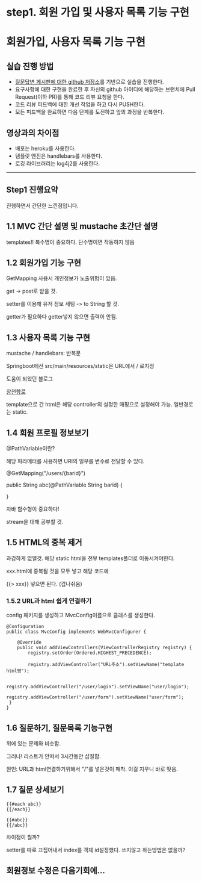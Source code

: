 # step1. 회원 가입 및 사용자 목록 기능 구현


# 회원가입, 사용자 목록 기능 구현

## 실습 진행 방법

- [질문답변 게시판에 대한 github 저장소](https://github.com/code-squad/java-qna)를 기반으로 실습을 진행한다.
- 요구사항에 대한 구현을 완료한 후 자신의 github 아이디에 해당하는 브랜치에 Pull Request(이하 PR)를 통해 코드 리뷰 요청을 한다.
- 코드 리뷰 피드백에 대한 개선 작업을 하고 다시 PUSH한다.
- 모든 피드백을 완료하면 다음 단계를 도전하고 앞의 과정을 반복한다.



## 영상과의 차이점

- 배포는 heroku를 사용한다.
- 템플릿 엔진은 handlebars를 사용한다.
- 로깅 라이브러리는 log4j2를 사용한다.

---



## Step1 진행요약

진행하면서 간단한 느낀점입니다.

## 1.1 MVC 간단 설명 및 mustache 초간단 설명

templates!! 복수명이 중요하다. 단수명이면 작동하지 않음



## 1.2 회원가입 기능 구현

GetMapping 사용시 개인정보가 노출위험이 있음.

get -> post로 받을 것.

setter를 이용해 유저 정보 세팅 -> to String 할 것.

getter가 필요하다 getter넣지 않으면 출력이 안됨.

## 1.3 사용자 목록 기능 구현

mustache / handlebars: 반복문

Springboot에선 src/main/resources/static은 URL에서 / 로지정

도움이 되었던 블로그

[창천항로](https://jojoldu.tistory.com/255)

template으로 간 html은 해당 controller의 설정한 매핑으로 설정해야 가능. 일반경로는 static.

## 1.4 회원 프로필 정보보기

@PathVariable이란?

해당 파라메터를 사용하면 URI의 일부를 변수로 전달할 수 있다.

@GetMapping("/users/{barid}")

public String abc(@PathVariable String barid) {

}

자바 함수형이 중요하다!

stream을 대해 공부할 것.



## 1.5 HTML의 중복 제거

과감하게 없앨것. 해당 static html을 전부 templates폴더로 이동시켜야한다.

xxx.html에 중복될 것을 모두 넣고 해당 코드에

{{> xxx}} 넣으면 된다. (겁나쉬움)



### 1.5.2 URL과 html 쉽게 연결하기

config 패키지를 생성하고 MvcConfig이름으로 클래스를 생성한다.

```
@Configuration
public class MvcConfig implements WebMvcConfigurer {

    @Override
    public void addViewControllers(ViewControllerRegistry registry) {
        registry.setOrder(Ordered.HIGHEST_PRECEDENCE);
        
		registry.addViewController("URL주소").setViewName("template html명");
		
        registry.addViewController("/user/login").setViewName("user/login");
        registry.addViewController("/user/form").setViewName("user/form");
 }
}
```



## 1.6 질문하기, 질문목록 기능구현

위에 있는 문제와 비슷함.

그러나! 리스트가 안떠서 3시간동안 삽질함.

원인: URL과 html연결하기위해서 "/"를 넣은것이 패착. 이걸 지우니 바로 떳음.



## 1.7 질문 상세보기

```
{{#each abc}}
{{/each}}

{{#abc}}	
{{/abc}}
```

차이점이 뭘까?

setter를 따로 끄집어내서 index를 객체 id설정했다. 쓰지않고 하는방법은 없을까?



## 회원정보 수정은 다음기회에...